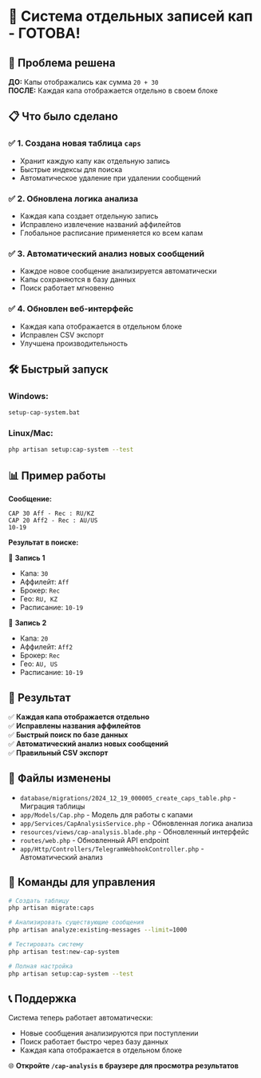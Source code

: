 # 🚀 Система отдельных записей кап - ГОТОВА!

## 🎯 Проблема решена

**ДО:** Капы отображались как сумма `20 + 30`  
**ПОСЛЕ:** Каждая капа отображается отдельно в своем блоке

## 📋 Что было сделано

### ✅ 1. Создана новая таблица `caps`
- Хранит каждую капу как отдельную запись
- Быстрые индексы для поиска
- Автоматическое удаление при удалении сообщений

### ✅ 2. Обновлена логика анализа
- Каждая капа создает отдельную запись
- Исправлено извлечение названий аффилейтов
- Глобальное расписание применяется ко всем капам

### ✅ 3. Автоматический анализ новых сообщений
- Каждое новое сообщение анализируется автоматически
- Капы сохраняются в базу данных
- Поиск работает мгновенно

### ✅ 4. Обновлен веб-интерфейс
- Каждая капа отображается в отдельном блоке
- Исправлен CSV экспорт
- Улучшена производительность

## 🛠️ Быстрый запуск

### Windows:
```bash
setup-cap-system.bat
```

### Linux/Mac:
```bash
php artisan setup:cap-system --test
```

## 📊 Пример работы

**Сообщение:**
```
CAP 30 Aff - Rec : RU/KZ
CAP 20 Aff2 - Rec : AU/US
10-19
```

**Результат в поиске:**

🔵 **Запись 1**
- Капа: `30`
- Аффилейт: `Aff`
- Брокер: `Rec`
- Гео: `RU, KZ`
- Расписание: `10-19`

🔵 **Запись 2**
- Капа: `20` 
- Аффилейт: `Aff2`
- Брокер: `Rec`
- Гео: `AU, US`
- Расписание: `10-19`

## 🎉 Результат

✅ **Каждая капа отображается отдельно**  
✅ **Исправлены названия аффилейтов**  
✅ **Быстрый поиск по базе данных**  
✅ **Автоматический анализ новых сообщений**  
✅ **Правильный CSV экспорт**  

## 📝 Файлы изменены

- `database/migrations/2024_12_19_000005_create_caps_table.php` - Миграция таблицы
- `app/Models/Cap.php` - Модель для работы с капами
- `app/Services/CapAnalysisService.php` - Обновленная логика анализа
- `resources/views/cap-analysis.blade.php` - Обновленный интерфейс
- `routes/web.php` - Обновленный API endpoint
- `app/Http/Controllers/TelegramWebhookController.php` - Автоматический анализ

## 🔧 Команды для управления

```bash
# Создать таблицу
php artisan migrate:caps

# Анализировать существующие сообщения
php artisan analyze:existing-messages --limit=1000

# Тестировать систему
php artisan test:new-cap-system

# Полная настройка
php artisan setup:cap-system --test
```

## 📞 Поддержка

Система теперь работает автоматически:
- Новые сообщения анализируются при поступлении
- Поиск работает быстро через базу данных
- Каждая капа отображается в отдельном блоке

🌐 **Откройте `/cap-analysis` в браузере для просмотра результатов** 